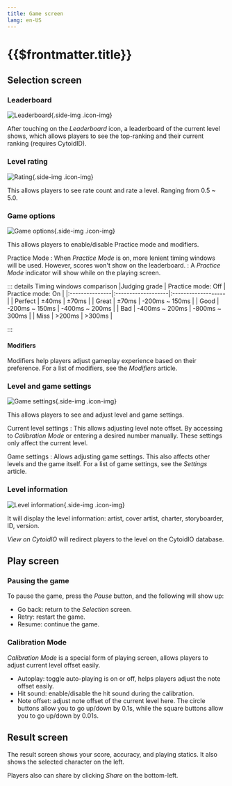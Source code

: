 ```yaml
---
title: Game screen
lang: en-US
---
```


# {{$frontmatter.title}}

## Selection screen

### Leaderboard

![Leaderboard](./_source_game_screen.md/leaderboard.png){.side-img .icon-img}

After touching on the *Leaderboard* icon, a leaderboard of the current level shows, which allows players to see the top-ranking and their current ranking (requires CytoidID).

### Level rating

![Rating](./_source_game_screen.md/rating.png){.side-img .icon-img}

This allows players to see rate count and rate a level. Ranging from 0.5 ~ 5.0.

### Game options

![Game options](./_source_game_screen.md/game_option.png){.side-img .icon-img}

This allows players to enable/disable Practice mode and modifiers.

Practice Mode
: When *Practice Mode* is on, more lenient timing windows will be used. However, scores won't show on the leaderboard.
: A *Practice Mode* indicator will show while on the playing screen.

::: details Timing windows comparison
|Judging grade   | Practice mode: Off | Practice mode: On  |
|:---------------|:-------------------|:-------------------|
| Perfect        | ±40ms              | ±70ms              |
| Great          | ±70ms              | -200ms ~ 150ms     |
| Good           | -200ms ~ 150ms     | -400ms ~ 200ms     |
| Bad            | -400ms ~ 200ms     | -800ms ~ 300ms     |
| Miss           | >200ms             | >300ms             |

:::

#### Modifiers

Modifiers help players adjust gameplay experience based on their preference. For a list of modifiers, see the *Modifiers* article.

### Level and game settings

![Game settings](./_source_game_screen.md/game_settings.png){.side-img .icon-img}

This allows players to see and adjust level and game settings.

Current level settings
: This allows adjusting level note offset. By accessing to *Calibration Mode* or entering a desired number manually. These settings only affect the current level.

Game settings
: Allows adjusting game settings. This also affects other levels and the game itself. For a list of game settings, see the *Settings* article.

### Level information

![Level information](./_source_game_screen.md/level_info.png){.side-img .icon-img}

It will display the level information: artist, cover artist, charter, storyboarder, ID, version.

*View on CytoidIO* will redirect players to the level on the CytoidIO database.

## Play screen

### Pausing the game

To pause the game, press the *Pause* button, and the following will show up:

- Go back: return to the *Selection* screen.
- Retry: restart the game.
- Resume: continue the game.

### Calibration Mode

*Calibration Mode* is a special form of playing screen, allows players to adjust current level offset easily.

- Autoplay: toggle auto-playing is on or off, helps players adjust the note offset easily.
- Hit sound: enable/disable the hit sound during the calibration.
- Note offset: adjust note offset of the current level here. The circle buttons allow you to go up/down by 0.1s, while the square buttons allow you to go up/down by 0.01s.

## Result screen

The result screen shows your score, accuracy, and playing statics. It also shows the selected character on the left.

Players also can share by clicking *Share* on the bottom-left.

<style type="text/css">
.icon-img {
    max-width: 150px;
}
</style>
